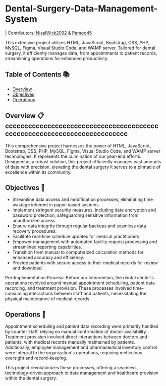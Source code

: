 # Dental-Surgery-Data-Management-System

| Contributors: [NisalWick2002](https://github.com/NisalWick2002) & [Pamod45](https://github.com/Pamod45)

This extensive project utilizes HTML, JavaScript, Bootstrap, CSS, PHP, MySQL, Figma, Visual Studio Code, and WAMP server. Tailored for dental surgery, it efficiently manages data, from appointments to patient records, streamlining operations for enhanced productivity.

## Table of Contents 📚

- [Overview](https://github.com/NisalWick2002/Dental-Surgery-Data-Management-System?tab=readme-ov-file#overview-)
- [Objectives](https://github.com/NisalWick2002/Dental-Surgery-Data-Management-System?tab=readme-ov-file#objectives-)
- [Operations](https://github.com/NisalWick2002/Dental-Surgery-Data-Management-System?tab=readme-ov-file#operations-)

## Overview 📋cccccccccccccccccccccccccccccccccccccccccccccccccccccccccccccccccccccccc

This comprehensive project harnesses the power of HTML, JavaScript, Bootstrap, CSS, PHP, MySQL, Figma, Visual Studio Code, and WAMP server technologies. It represents the culmination of our year-end efforts. Designed as a robust solution, this project efficiently manages vast amounts of data with precision, elevating the dental surgery it serves to a pinnacle of excellence within its community.

## Objectives 🎯

- Streamline data access and modification processes, eliminating time wastage inherent in paper-based systems.
- Implement stringent security measures, including data encryption and password protection, safeguarding sensitive information from unauthorized access.
- Ensure data integrity through regular backups and seamless data recovery procedures.
- Facilitate real-time schedule updates for medical practitioners.
- Empower management with automated facility request processing and streamlined reporting capabilities.
- Transition from manual to computerized calculation methods for enhanced accuracy and efficiency.
- Provide patients with secure access to their medical records for review and download.

Pre-Implementation Process:
Before our intervention, the dental center's operations revolved around manual appointment scheduling, patient data recording, and treatment provision. 
These processes involved time-consuming interactions between staff and patients, necessitating the physical maintenance of medical records.

## Operations 🔧

Appointment scheduling and patient data recording were primarily handled by counter staff, relying on manual confirmation of doctor availability. Treatment provision involved direct interactions between doctors and patients, with medical records manually maintained by patients. Additionally, employee management and pharmaceutical inventory control were integral to the organization's operations, requiring meticulous oversight and record-keeping.

This project revolutionizes these processes, offering a seamless, technology-driven approach to data management and healthcare provision within the dental surgery.
